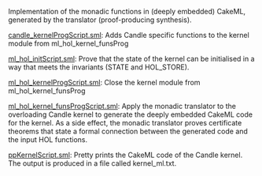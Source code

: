 Implementation of the monadic functions in (deeply embedded) CakeML,
generated by the translator (proof-producing synthesis).

[candle_kernelProgScript.sml](candle_kernelProgScript.sml):
Adds Candle specific functions to the kernel module from ml_hol_kernel_funsProg

[ml_hol_initScript.sml](ml_hol_initScript.sml):
Prove that the state of the kernel can be initialised in a way that
meets the invariants (STATE and HOL_STORE).

[ml_hol_kernelProgScript.sml](ml_hol_kernelProgScript.sml):
Close the kernel module from ml_hol_kernel_funsProg

[ml_hol_kernel_funsProgScript.sml](ml_hol_kernel_funsProgScript.sml):
Apply the monadic translator to the overloading Candle kernel to
generate the deeply embedded CakeML code for the kernel. As a side
effect, the monadic translator proves certificate theorems that
state a formal connection between the generated code and the input
HOL functions.

[ppKernelScript.sml](ppKernelScript.sml):
Pretty prints the CakeML code of the Candle kernel.
The output is produced in a file called kernel_ml.txt.
